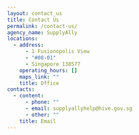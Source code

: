 ```yaml
---
layout: contact_us
title: Contact Us
permalink: /contact-us/
agency_name: SupplyAlly
locations:
  - address:
      - 1 Fusionopolis View
      - "#08-01"
      - Singapore 138577
    operating_hours: []
    maps_link: ""
    title: Office
contacts:
  - content:
      - phone: ""
      - email: supplyallyhelp@hive.gov.sg
      - other: ""
    title: Email
---
```

